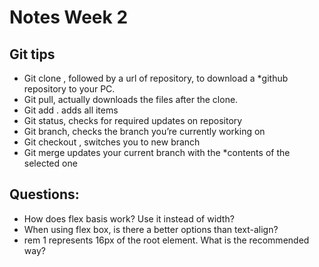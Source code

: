 # Notes Week 2

## Git tips

* Git clone <url>, followed by a url of repository, to download a *github repository to your PC.
* Git pull, actually downloads the files after the clone.
* Git add . adds all items
* Git status, checks for required updates on repository
* Git branch, checks the branch you’re currently working on
* Git checkout <branch name>, switches you to new branch
* Git merge <branch name> updates your current branch with the *contents of the selected one





## Questions:

* How does flex basis work? Use it instead of width?
* When using flex box, is there a better options than text-align?
* rem 1 represents 16px of the root element. What is the recommended way?


